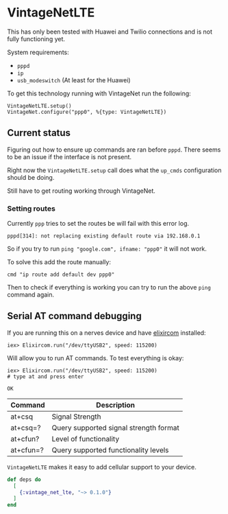 # VintageNetLTE

This has only been tested with Huawei and Twilio connections and is not fully
functioning yet.

System requirements:

* `pppd`
* `ip`
* `usb_modeswitch` (At least for the Huawei)

To get this technology running with VintageNet run the following:

```
VintageNetLTE.setup()
VintageNet.configure("ppp0", %{type: VintageNetLTE})
```

## Current status

Figuring out how to ensure up commands are ran before
`pppd`. There seems to be an issue if the interface is not present.

Right now the `VintageNetLTE.setup` call does what the `up_cmds` configuration
should be doing.

Still have to get routing working through VintageNet.

### Setting routes

Currently `ppp` tries to set the routes be will fail with this error log.

```
pppd[314]: not replacing existing default route via 192.168.0.1
```

So if you try to run `ping "google.com", ifname: "ppp0"` it will not work.

To solve this add the route manually:

```
cmd "ip route add default dev ppp0"
```

Then to check if everything is working you can try to run the above `ping` command
again.


## Serial AT command debugging

If you are running this on a nerves device and have [elixircom](https://github.com/mattludwigs/elixircom) installed:

```
iex> Elixircom.run("/dev/ttyUSB2", speed: 115200)
```

Will allow you to run AT commands. To test everything is okay:

```
iex> Elixircom.run("/dev/ttyUSB2", speed: 115200)
# type at and press enter

OK
```

Command    | Description
-----------|-----------------------
at+csq     | Signal Strength
at+csq=?   | Query supported signal strength format
at+cfun?   | Level of functionality 
at+cfun=?  | Query supported functionality levels


`VintageNetLTE` makes it easy to add cellular support to your device.

```elixir
def deps do
  [
    {:vintage_net_lte, "~> 0.1.0"}
  ]
end
```


